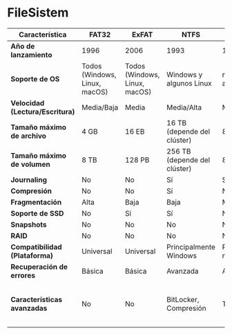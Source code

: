 # FileSistem

| Característica          | FAT32                     | ExFAT                    | NTFS                     | HFS+                       | APFS                      | Ext4                     | XFS                     | btrfs                     | ReiserFS                |
|------------------------|---------------------------|--------------------------|--------------------------|----------------------------|---------------------------|--------------------------|-------------------------|---------------------------|-------------------------|
| **Año de lanzamiento** | 1996                       | 2006                       | 1993                       | 1998                        | 2017                        | 2008                       | 1994                       | 2009                       | 1994                        |
| **Soporte de OS**      | Todos (Windows, Linux, macOS) | Todos (Windows, Linux, macOS) | Windows y algunos Linux   | macOS y algunos Linux       | macOS, iOS, iPadOS         | Linux y algunos Windows   | Linux                      | Linux                      | Linux                      |
| **Velocidad (Lectura/Escritura)** | Media/Baja       | Media                   | Media/Alta               | Media/Baja                 | Alta/Alta                  | Alta/Alta                | Alta/Alta                | Alta/Alta                 | Media                     |
| **Tamaño máximo de archivo** | 4 GB                  | 16 EB                     | 16 TB (depende del clúster)  | 8 EB                         | 8 EB                        | 16 TB                      | 8 EB                      | 16 EB (teórico)           | 8 TB                          |
| **Tamaño máximo de volumen** | 8 TB                   | 128 PB                   | 256 TB (depende del clúster) | 8 EB                          | 8 EB                        | 1 EB                       | 8 EB                        | 16 EB (teórico)           | 16 TB                       |
| **Journaling**         | No                           | No                          | Sí                        | Sí                              | Sí                           | Sí                          | Sí                          | Sí                           | Sí                          |
| **Compresión**         | No                            | No                         | Sí                         | No                               | Sí                            | No                         | No                           | Sí                          | No                        |
| **Fragmentación**      | Alta                         | Baja                      | Baja                        | Media                           | Baja                         | Baja                      | Baja                       | Baja                          | Baja                     |
| **Soporte de SSD**     | No                            | Sí                           | Sí                          | No                             | Sí                            | Sí                         | Sí                            | Sí                             | Parcial                     |
| **Snapshots**          | No                             | No                          | No                         | No                                | Sí                           | No                           | No                         | Sí                              | No                         |
| **RAID**                | No                             | No                          | No                          | No                               | Sí                          | No                           | Sí                             | Sí                             | No                           |
| **Compatibilidad (Plataforma)** | Universal       | Universal                     | Principalmente Windows       | Principalmente macOS         | macOS, iOS, iPadOS         | Principalmente Linux      | Principalmente Linux      | Principalmente Linux       | Principalmente Linux      |
| **Recuperación de errores** | Básica                  | Básica                       | Avanzada                   | Avanzada                      | Avanzada                   | Avanzada                   | Avanzada                 | Avanzada                     | Básica                   |
| **Características avanzadas** | No                         | No                          | BitLocker, Compresión     | Time Machine                   | Snapshots, Clonación eficiente, Cifrado mejorado, Redimensionamiento dinámico | LVM, Journaling | Alta concurrencia  | Snapshots, RAID              | Advanced metadata        |

